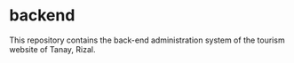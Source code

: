 # backend
This repository contains the back-end administration system of the tourism website of Tanay, Rizal.
